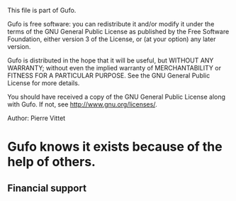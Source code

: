 This file is part of Gufo.

Gufo is free software: you can redistribute it and/or modify
it under the terms of the GNU General Public License as published by
the Free Software Foundation, either version 3 of the License, or
(at your option) any later version.

Gufo is distributed in the hope that it will be useful,
but WITHOUT ANY WARRANTY; without even the implied warranty of
MERCHANTABILITY or FITNESS FOR A PARTICULAR PURPOSE. See the
GNU General Public License for more details.

You should have received a copy of the GNU General Public License
along with Gufo. If not, see <http://www.gnu.org/licenses/>. 

Author: Pierre Vittet


Gufo knows it exists because of the help of others.
===================================================


Financial support
-----------------

